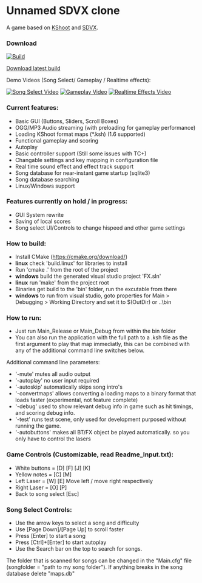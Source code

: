 # Unnamed SDVX clone
A game based on [KShoot](http://kshoot.client.jp/) and [SDVX](https://www.youtube.com/watch?v=JBHKNl87juA).

### Download
[![Build](https://ci.appveyor.com/api/projects/status/github/drewol/unnamed-sdvx-clone?branch=master&svg=true&retina=true)](https://ci.appveyor.com/project/drewol/unnamed-sdvx-clone)

[Download latest build](https://drewol.me/Downloads/Game.zip)

Demo Videos (Song Select/ Gameplay / Realtime effects):

[![Song Select Video](http://img.youtube.com/vi/GYOHy5CY2pU/1.jpg)](https://www.youtube.com/watch?v=GYOHy5CY2pU)
[![Gameplay Video](http://img.youtube.com/vi/dfEbmBzdvYA/1.jpg)](https://www.youtube.com/watch?v=dfEbmBzdvYA)
[![Realtime Effects Video](http://img.youtube.com/vi/PVIAENg13OU/1.jpg)](https://www.youtube.com/watch?v=PVIAENg13OU)

### Current features:
- Basic GUI (Buttons, Sliders, Scroll Boxes)
- OGG/MP3 Audio streaming (with preloading for gameplay performance)
- Loading KShoot format maps (*.ksh) (1.6 supported)
- Functional gameplay and scoring
- Autoplay
- Basic controller support (Still some issues with TC+)
- Changable settings and key mapping in configuration file
- Real time sound effect and effect track support
- Song database for near-instant game startup (sqlite3)
- Song database searching
- Linux/Windows support

### Features currently on hold / in progress:
- GUI System rewrite
- Saving of local scores
- Song select UI/Controls to change hispeed and other game settings

### How to build:
- Install CMake (https://cmake.org/download/)
- **linux** check 'build.linux' for libraries to install
- Run 'cmake .' from the root of the project
- **windows** build the generated visual studio project 'FX.sln'
- **linux** run 'make' from the project root
- Binaries get build to the 'bin' folder, run the excutable from there
- **windows** to run from visual studio, goto properties for Main > Debugging > Working Directory and set it to $(OutDir) or ..\bin

### How to run:
- Just run Main_Release or Main_Debug from within the bin folder
- You can also run the application with the full path to a .ksh file as the first argument to play that map immediatly, this can be combined with any of the additional command line switches below.

Additional command line parameters:
- '-mute' mutes all audio output
- '-autoplay' no user input required
- '-autoskip' automatically skips song intro's
- '-convertmaps' allows converting a loading maps to a binary format that loads faster (experimental, not feature complete)
- '-debug' used to show relevant debug info in game such as hit timings, and scoring debug info.
- '-test' runs test scene, only used for development purposed without running the game.
- '-autobuttons' makes all BT/FX object be played automatically. so you only have to control the lasers

### Game Controls (Customizable, read **Readme_Input.txt**):
- White buttons = [D] [F] [J] [K]
- Yellow notes = [C] [M] 
- Left Laser = [W] [E] 
 Move left / move right respectively
- Right Laser = [O] [P]
- Back to song select [Esc]

### Song Select Controls:
- Use the arrow keys to select a song and difficulty
- Use [Page Down]/[Page Up] to scroll faster
- Press [Enter] to start a song
- Press [Ctrl]+[Enter] to start autoplay
- Use the Search bar on the top to search for songs.

The folder that is scanned for songs can be changed in the "Main.cfg" file (songfolder = "path to my song folder").
If anything breaks in the song database delete "maps.db"

